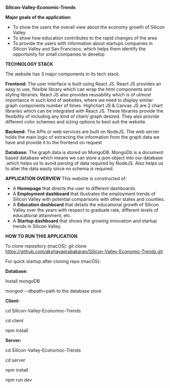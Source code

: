 **Silicon-Valley-Economic-Trends**

**Major goals of the application:**

- To show the users the overall view about the economy growth of Silicon Valley
- To show how education contributes to the rapid changes of the area
- To provide the users with information about startups companies in Silicon Valley and San Francisco, which helps them identify the opportunity for small companies to develop

**TECHNOLOGY STACK**

The website has 3 major components in its tech stack.

**Frontend:**
	The user interface is built using React JS. React JS provides an easy to use, flexible library which can wrap the html components and styling libraries. React JS also provides reusability which is of utmost importance in such kind of websites, where we need to display similar graph components number of times.
	Highchart JS & Canvas JS are 2 chart libraries which can be integrated with React JS. These libraries provide the flexibility of including any kind of chart/ graph desired. They also provide different color schemes and sizing options to best suit the website.

**Backend:**
	The APIs or web services are built on NodeJS. The web server holds the main logic of extracting the information from the graph data we have and provide it to the frontend on request 

**Database:**
	The graph data is stored on MongoDB. MongoDb is a document based database which means we can store a json object into our database ,which helps us to avoid parsing of data required by NodeJS. Also helps us to alter the data easily since no schema is required.

**APPLICATION OVERVIEW**
This website is constructed of:
- A **Homepage** that directs the user to different dashboards.
- A **Employment dashboard** that illustrates the employment trends of Silicon Valley with potential comparisons with other states and counties.
- A **Education dashboard** that details the educational growth of Silicon Valley over the years with respect to graduate rate, different levels of educational attainment, etc.
- A **Startup dashboard** that shows the growing innovation and startup trends in Silicon Valley.

**HOW TO RUN THIS APPLICATION**

To clone repository (macOS):
git clone https://github.com/akshayaprabakaran/Silicon-Valley-Economic-Trends.git


For quick startup after cloning repo (macOS):

**Database:**

Install mongoDB

mongod --dbpath=path to the database store

  
**Client:**

cd Silicon-Valley-Economoc-Trends

cd client 

npm install 

**Server:**

cd Silicon-Valley-Economoc-Trends

cd server 

npm install

npm run dev

